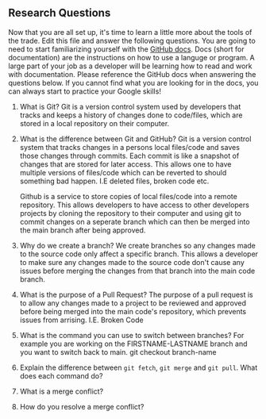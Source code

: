 ## Research Questions 

Now that you are all set up, it's time to learn a little more about the tools of the trade. Edit this file and answer the following questions. You are going to need to start familiarizing yourself with the [GitHub docs](https://docs.github.com/en). Docs (short for documentation) are the instructions on how to use a languge or program. A large part of your job as a developer will be learning how to read and work with documentation. Please reference the GitHub docs when answering the questions below. If you cannot find what you are looking for in the docs, you can always start to practice your Google skills!

1. What is Git?
    Git is a version control system used by developers that tracks and keeps a history of changes done to code/files, which
    are stored in a local repository on their computer.

2. What is the difference between Git and GitHub?
    Git is a version control system that tracks changes in a persons local files/code and saves those changes through commits.
    Each commit is like a snapshot of changes that are stored for later access. 
    This allows one to have multiple versions of files/code which can be reverted to should something bad happen.
    I.E deleted files, broken code etc.

    Github is a service to store copies of local files/code into a remote repository.
    This allows developers to have access to other developers projects by cloning the repository to their computer 
    and using git to commit changes on a seperate branch which can then be merged into the main branch after being approved.

3. Why do we create a branch?
    We create branches so any changes made to the source code only affect a specific branch.
    This allows a developer to make sure any changes made to the source code don't cause any 
    issues before merging the changes from that branch into the main code branch.

4. What is the purpose of a Pull Request?
    The purpose of a pull request is to allow any changes made to a project to be reviewed and approved before
    being merged into the main code's repository, which prevents issues from arrising.
    I.E. Broken Code

5. What is the command you can use to switch between branches? For example you are working on the FIRSTNAME-LASTNAME branch and you want to switch back to main.
    git checkout branch-name

6. Explain the difference between `git fetch`, `git merge` and `git pull`. What does each command do?

7. What is a merge conflict?

8. How do you resolve a merge conflict?
